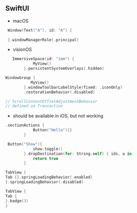 ## SwiftUI

* macOS
```swift
 Window(Text("A"), id: "A") {
     
 }.windowManagerRole(.principal)
```

* visionOS

```swift
   ImmersiveSpace(id: "imm") {
            MyView()
        }.persistentSystemOverlays(.hidden)
```

```swift
WindowGroup {
           MyView()
        }.windowToolbarLabelStyle(fixed: .iconOnly)
        .restorationBehavior(.disabled)
```


```swift
// ScrollContentOffsetAdjustmentBehavior
// defined on Transaction
```

* should be available in iOS, but not working
```swift
.sectionActions {
            Button("Hello"){}
        }
```


```swift
 Button("Show"){
            show.toggle()
        }.dropDestination(for: String.self) { ids, a in
            return true
        }
```


```swift
TabView {
Tab {}.springLoadingBehavior(.enabled)
}.springLoadingBehavior(.disabled)
```



```swift
TabView {
Tab {
}.badge(3)
}
